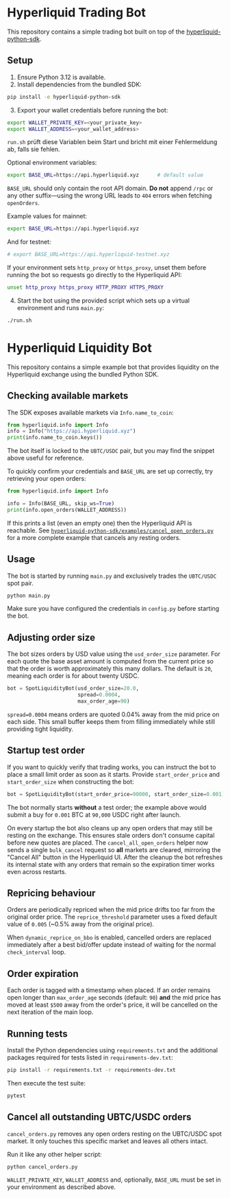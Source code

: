 
# Hyperliquid Trading Bot

This repository contains a simple trading bot built on top of the
[hyperliquid-python-sdk](./hyperliquid-python-sdk).

## Setup

1. Ensure Python 3.12 is available.
2. Install dependencies from the bundled SDK:

```bash
pip install -e hyperliquid-python-sdk
```

3. Export your wallet credentials before running the bot:

```bash
export WALLET_PRIVATE_KEY=<your_private_key>
export WALLET_ADDRESS=<your_wallet_address>
```

`run.sh` prüft diese Variablen beim Start und bricht mit einer Fehlermeldung
ab, falls sie fehlen.

Optional environment variables:

```bash
export BASE_URL=https://api.hyperliquid.xyz      # default value
```

`BASE_URL` should only contain the root API domain. **Do not** append `/rpc` or
any other suffix—using the wrong URL leads to `404` errors when fetching
`openOrders`.

Example values for mainnet:

```bash
export BASE_URL=https://api.hyperliquid.xyz
```

And for testnet:

```bash
# export BASE_URL=https://api.hyperliquid-testnet.xyz
```

If your environment sets `http_proxy` or `https_proxy`, unset them before
running the bot so requests go directly to the Hyperliquid API:

```bash
unset http_proxy https_proxy HTTP_PROXY HTTPS_PROXY
```

4. Start the bot using the provided script which sets up a virtual
   environment and runs `main.py`:

```bash
./run.sh
```

# Hyperliquid Liquidity Bot

This repository contains a simple example bot that provides liquidity on the
Hyperliquid exchange using the bundled Python SDK.

## Checking available markets

The SDK exposes available markets via `Info.name_to_coin`:

```python
from hyperliquid.info import Info
info = Info("https://api.hyperliquid.xyz")
print(info.name_to_coin.keys())
```

The bot itself is locked to the `UBTC/USDC` pair, but you may find the snippet
above useful for reference.

To quickly confirm your credentials and `BASE_URL` are set up correctly, try
retrieving your open orders:

```python
from hyperliquid.info import Info

info = Info(BASE_URL, skip_ws=True)
print(info.open_orders(WALLET_ADDRESS))
```

If this prints a list (even an empty one) then the Hyperliquid API is
reachable.  See
[`hyperliquid-python-sdk/examples/cancel_open_orders.py`](hyperliquid-python-sdk/examples/cancel_open_orders.py)
for a more complete example that cancels any resting orders.

## Usage

The bot is started by running `main.py` and exclusively trades the
`UBTC/USDC` spot pair.

```bash
python main.py
```

Make sure you have configured the credentials in `config.py` before starting the
bot.

## Adjusting order size

The bot sizes orders by USD value using the `usd_order_size` parameter.
For each quote the base asset amount is computed from the current price
so that the order is worth approximately this many dollars.  The default
is `20`, meaning each order is for about twenty USDC.

```python
bot = SpotLiquidityBot(usd_order_size=20.0,
                       spread=0.0004,
                       max_order_age=90)
```

`spread=0.0004` means orders are quoted 0.04% away from the mid price
on each side. This small buffer keeps them from filling immediately
while still providing tight liquidity.

## Startup test order

If you want to quickly verify that trading works, you can instruct the bot to
place a small limit order as soon as it starts. Provide `start_order_price` and
`start_order_size` when constructing the bot:

```python
bot = SpotLiquidityBot(start_order_price=90000, start_order_size=0.001)
```

The bot normally starts **without** a test order; the example above would submit
a buy for `0.001` BTC at `90,000` USDC right after launch.

On every startup the bot also cleans up any open orders that may still
be resting on the exchange. This ensures stale orders don't consume
capital before new quotes are placed. The `cancel_all_open_orders` helper now
sends a single `bulk_cancel` request so **all** markets are cleared, mirroring
the "Cancel All" button in the Hyperliquid UI. After the cleanup the bot
refreshes its internal state with any orders that remain so the
expiration timer works even across restarts.

## Repricing behaviour

Orders are periodically repriced when the mid price drifts too far from the
original order price. The `reprice_threshold` parameter uses a fixed
default value of `0.005` (~0.5% away from the original price).

When `dynamic_reprice_on_bbo` is enabled, cancelled orders are replaced
immediately after a best bid/offer update instead of waiting for the normal
`check_interval` loop.

## Order expiration

Each order is tagged with a timestamp when placed. If an order remains open
longer than `max_order_age` seconds (default: `90`) **and** the mid price has
moved at least `$500` away from the order's price, it will be cancelled on the
next iteration of the main loop.


## Running tests

Install the Python dependencies using `requirements.txt` and the additional
packages required for tests listed in `requirements-dev.txt`:

```bash
pip install -r requirements.txt -r requirements-dev.txt
```

Then execute the test suite:

```bash
pytest
```

## Cancel all outstanding UBTC/USDC orders

`cancel_orders.py` removes any open orders resting on the UBTC/USDC spot market. It
only touches this specific market and leaves all others intact.

Run it like any other helper script:

```bash
python cancel_orders.py
```

`WALLET_PRIVATE_KEY`, `WALLET_ADDRESS` and, optionally, `BASE_URL` must be set in
your environment as described above.

